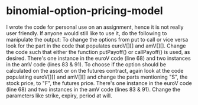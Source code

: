 # binomial-option-pricing-model

I wrote the code for personal use on an assignment, hence it is not really user friendly.
If anyone would still like to use it, do the following to manipulate the output:
To change the options from put to call or vice versa look for the part in the code that populates euroV[][] and amV[][]. Change the code such that either the function putPayoff() or callPayoff() is used, as desired. There's one instance in the euroV code (line 68) and two instances in the amV code (lines 83 & 91).
To choose if the option should be calculated on the asset or on the futures contract, again look at the code populating euroV[][] and amV[][] and change the parts mentioning "S", the stock price, to "F", the futures price. There's one instance in the euroV code (line 68) and two instances in the amV code (lines 83 & 91).
Change the parameters like strike, expiry, period at will.
